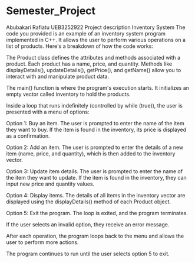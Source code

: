 # Semester_Project
Abubakari Rafiatu
UEB3252922
Project description
 Inventory System
The code you provided is an example of an inventory system program implemented in C++. It allows the user to perform various operations on a list of products. Here's a breakdown of how the code works:

The Product class defines the attributes and methods associated with a product. Each product has a name, price, and quantity. Methods like displayDetails(), updateDetails(), getPrice(), and getName() allow you to interact with and manipulate product data.

The main() function is where the program's execution starts. It initializes an empty vector called inventory to hold the products.

Inside a loop that runs indefinitely (controlled by while (true)), the user is presented with a menu of options:

Option 1: Buy an item. The user is prompted to enter the name of the item they want to buy. If the item is found in the inventory, its price is displayed as a confirmation.

Option 2: Add an item. The user is prompted to enter the details of a new item (name, price, and quantity), which is then added to the inventory vector.

Option 3: Update item details. The user is prompted to enter the name of the item they want to update. If the item is found in the inventory, they can input new price and quantity values.

Option 4: Display items. The details of all items in the inventory vector are displayed using the displayDetails() method of each Product object.

Option 5: Exit the program. The loop is exited, and the program terminates.

If the user selects an invalid option, they receive an error message.

After each operation, the program loops back to the menu and allows the user to perform more actions.

The program continues to run until the user selects option 5 to exit.
